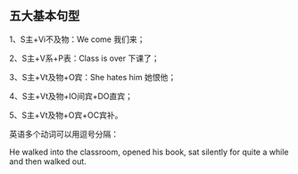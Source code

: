 ## 五大基本句型

1、S主+Vi不及物：We come 我们来；

2、S主+V系+P表：Class is over 下课了；

3、S主+Vt及物+O宾：She hates him 她恨他；

4、S主+Vt及物+IO间宾+DO直宾；

5、S主+Vt及物+O宾+OC宾补。



英语多个动词可以用逗号分隔：

He walked into the classroom, opened his book, sat silently for quite a while and then walked out.

